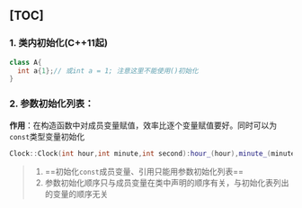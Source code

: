 [TOC]
---

### 1. 类内初始化(C++11起)
```cpp
class A{
  int a{1};// 或int a = 1; 注意这里不能使用()初始化
}
```

### 2. 参数初始化列表：
**作用**：在构造函数中对成员变量赋值，效率比逐个变量赋值要好。同时可以为`const`类型变量初始化
```cpp
Clock::Clock(int hour,int minute,int second):hour_(hour),minute_(minute), second_(second){};
```
> 1. ==初始化`const`成员变量、引用只能用参数初始化列表==
> 2. 参数初始化顺序只与成员变量在类中声明的顺序有关，与初始化表列出的变量的顺序无关